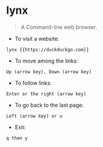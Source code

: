 # lynx

> A Command-line web browser.
- To visit a website:

`lynx {{https://duckduckgo.com}}`

- To move among the links:

`Up (arrow key), Down (arrow key)`

- To follow links:

`Enter or the right (arrow key)`

- To go back to the last page:

`Left (arrow key) or u`

- Exit:

`q then y`
